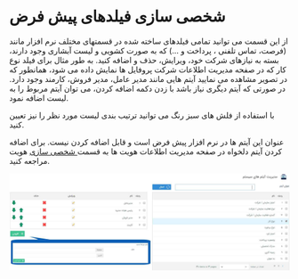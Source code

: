 #  شخصی سازی فیلد‌های پیش فرض 

از این قسمت می توانید تمامی فیلدهای ساخته شده در قسمتهای مختلف نرم افزار مانند (فرصت، تماس تلفنی ، پرداخت و ...)  که به صورت کشویی و لیست آبشاری وجود دارند، بسته به نیازهای شرکت خود، ویرایش، حذف و اضافه کنید. به طور مثال برای فیلد نوع کار که در صفحه مدیریت اطلاعات شرکت پروفایل ها نمایش داده می شود، همانطور که در تصویر مشاهده می نمایید آیتم هایی مانند مدیر عامل، مدیر فروش، کارمند وجود دارد. در صورتی که آیتم دیگری نیاز باشد با زدن دکمه اضافه کردن، می توان آیتم مربوط را به لیست اضافه نمود.

با استفاده از فلش های سبز رنگ می توانید ترتیب بندی لیست مورد نظر را نیز تعیین کنید.

عنوان این آیتم ها در نرم افزار پیش فرض است و قابل اضافه کردن نیست. برای اضافه کردن آیتم دلخواه در صفحه مدیریت اطلاعات هویت ها به قسمت[ شخصی سازی](https://github.com/1stco/PayamGostarDocs/blob/master/help%202.5.4/Settings/Personalization-crm/Overview/General-information/Add-features/Add-features.md) هویت مراجعه کنید.

![](ItemsManagement.jpg)